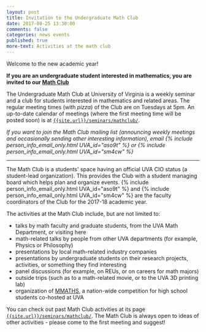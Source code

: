 ```yaml
---
layout: post
title: Invitation to the Undergraduate Math Club
date: 2017-08-25 13:30:00
comments: false
categories: news events
published: true
more-text: Activities at the math club
---
```


Welcome to the new academic year!

**If you are an undergraduate student interested in mathematics, you are invited to our [Math Club]({{site.url}}/seminars/mathclub/)**

The Undergraduate Math Club at University of Virginia is a weekly seminar and a club for students interested in mathematics and related areas. The regular meeting times (with _pizza_) of the Club are on Tuesdays at 5pm. An up-to-date calendar of meetings (where the first meeting time will be posted soon) is at [`{{site.url}}/seminars/mathclub/`]({{site.url}}/seminars/mathclub/).

<i>If you want to join the Math Club mailing list (announcing weekly meetings and occasionally sending other interesting information), email {% include person_info_email_only.html UVA_id="aso9t" %} or {% include person_info_email_only.html UVA_id="sm4cw" %}</i>

<!--more-->

---

The Math Club is a students' space having an official UVA CIO status (a student-lead organization). This provides the Club with a student managing board which helps plan and organize events. {% include person_info_email_only.html UVA_id="aso9t" %} and {% include person_info_email_only.html UVA_id="sm4cw" %} are the faculty coordinators of the Club for the 2017-18 academic year.

The activities at the Math Club include, but are not limited to:

- talks by math faculty and graduate students, from the UVA Math Department, or visiting here
- math-related talks by people from other UVA departments (for example, Physics or Philosophy)
- presentations by local math-related industry companies
- presentations by undergraduate students on their research projects, activities, or something they find interesting
- panel discussions (for example, on REUs, or on careers for math majors)
- outside trips (such as to a math-related movie, or to the UVA 3D printing lab)
- organization of [MMATHS](http://www.mmaths.org/), a nation-wide competition for high school students co-hosted at UVA

You can check out past Math Club activities at its page [`{{site.url}}/seminars/mathclub/`]({{site.url}}/seminars/mathclub/).
The Math Club is always open to ideas of other activities - please come to the first meeting and suggest!
